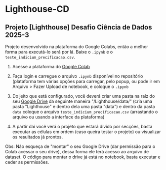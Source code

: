 # Lighthouse-CD

## Projeto [Lighthouse] Desafio Ciência de Dados 2025-3

Projeto desenvolvido na plataforma do Google Colabs, então a melhor forma para executá-lo será por lá. Baixe o `.ipynb` e o `teste_indicium_precificacao.csv`.

1) Acesse a plataforma do [Google Colab](https://colab.research.google.com/)

2) Faça login e carregue o arquivo `.ipynb` disponível no repositório (plataforma tem várias opções para carregar, pelo popup, ou pode ir em Arquivo > Fazer Upload de notebook, e coloque o `.ipynb`

3) Do jeito que está configurado, você deverá criar uma pasta na raíz do seu [Google Drive](https://drive.google.com/drive) da seguinte maneira "/Lighthouse/data/" (cria uma pasta "Lighthouse" e dentro dela uma pasta "data") e dentro da pasta `data` coloque o arquivo `teste_indicium_precificacao.csv` (arrastando o arquivo ou usando a interface da plataforma)

4) A partir daí você verá o projeto que estará divido por secções, basta executar as células em ordem (caso queira testar o projeto) ou visualizar os resultados já prontos.

Obs: Não esqueça de "montar" o seu Google Drive (dar permissão para o Colab acessar o seu drive), dessa forma ele terá acesso ao arquivo de dataset. O código para montar o drive já está no notebook, basta executar e ceder as permissões.
